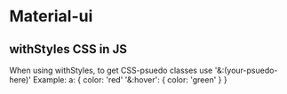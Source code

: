 # Material-ui

## withStyles CSS in JS
When using withStyles, to get CSS-psuedo classes use '&:(your-psuedo-here)'
Example:
a: {
 color: 'red'
 '&:hover': {
  color: 'green'
 }
}
